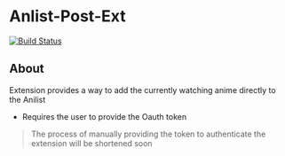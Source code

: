 # Anlist-Post-Ext

[![Build Status](https://travis-ci.org/joemccann/dillinger.svg?branch=master)](https://travis-ci.org/joemccann/dillinger)

## About

Extension provides a way to add the currently watching anime directly to the Anilist
- Requires the user to provide the Oauth token 
> The process of manually providing the token to authenticate the extension will be shortened soon 
